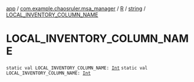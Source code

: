 [app](../../../index.md) / [com.example.chaosruler.msa_manager](../../index.md) / [R](../index.md) / [string](index.md) / [LOCAL_INVENTORY_COLUMN_NAME](.)

# LOCAL_INVENTORY_COLUMN_NAME

`static val LOCAL_INVENTORY_COLUMN_NAME: `[`Int`](https://kotlinlang.org/api/latest/jvm/stdlib/kotlin/-int/index.html)
`static val LOCAL_INVENTORY_COLUMN_NAME: `[`Int`](https://kotlinlang.org/api/latest/jvm/stdlib/kotlin/-int/index.html)